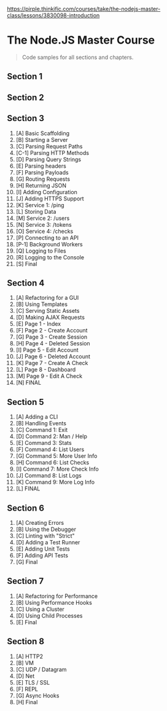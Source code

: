 https://pirple.thinkific.com/courses/take/the-nodejs-master-class/lessons/3830098-introduction

# The Node.JS Master Course

> Code samples for all sections and chapters.

## Section 1

## Section 2

## Section 3
1. [A] Basic Scaffolding 
1. [B] Starting a Server 
1. [C] Parsing Request Paths
1. [C-1] Parsing HTTP Methods
1. [D] Parsing Query Strings
1. [E] Parsing headers
1. [F] Parsing Payloads
1. [G] Routing Requests
1. [H] Returning JSON
1. [I] Adding Configuration
1. [J] Adding HTTPS Support
1. [K] Service 1:  /ping
1. [L] Storing Data
1. [M] Service 2: /users
1. [N] Service 3: /tokens
1. [O] Service 4:  /checks
1. [P] Connecting to an API
1. [P-1] Background Workers
1. [Q] Logging to Files
1. [R] Logging to the Console
1. [S] Final

## Section 4
1. [A] Refactoring for a GUI
1. [B] Using Templates
1. [C] Serving Static Assets
1. [D] Making AJAX Requests
1. [E] Page 1 - Index
1. [F] Page 2 - Create Account
1. [G] Page 3 - Create Session
1. [H] Page 4 - Deleted Session
1. [I] Page 5 - Edit Account
1. [J] Page 6 - Deleted Account
1. [K] Page 7 - Create A Check
1. [L] Page 8 - Dashboard
1. [M] Page 9 - Edit A Check
1. [N] FINAL

## Section 5
1. [A] Adding a CLI
1. [B] Handling Events
1. [C] Command 1: Exit
1. [D] Command 2: Man / Help
1. [E] Command 3: Stats
1. [F] Command 4: List Users
1. [G] Command 5: More User Info
1. [H] Command 6: List Checks
1. [I] Command 7: More Check Info
1. [J] Command 8: List Logs
1. [K] Command 9: More Log Info
1. [L] FINAL

## Section 6
1. [A] Creating Errors
1. [B] Using the Debugger
1. [C] Linting with "Strict"
1. [D] Adding a Test Runner
1. [E] Adding Unit Tests
1. [F] Adding API Tests
1. [G] Final

## Section 7
1. [A] Refactoring for Performance
1. [B] Using Performance Hooks
1. [C] Using a Cluster
1. [D] Using Child Processes
1. [E] Final

## Section 8
1. [A] HTTP2
1. [B] VM
1. [C] UDP / Datagram
1. [D] Net
1. [E] TLS / SSL
1. [F] REPL
1. [G] Async Hooks
1. [H] Final
